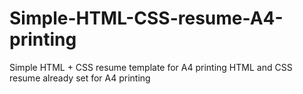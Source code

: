 # Simple-HTML-CSS-resume-A4-printing
Simple HTML + CSS resume template for A4 printing
HTML and CSS resume already set for A4 printing
